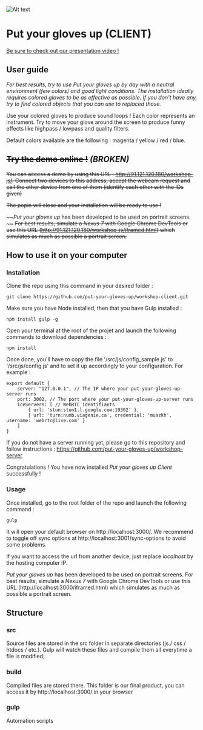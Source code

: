 [splash]: http://img15.hostingpics.net/pics/120332putyourglovesup.jpg
![Alt text][splash]

# Put your gloves up (CLIENT)

[Be sure to check out our presentation video !](https://youtu.be/DbgDW9NuuXI)

## User guide

_For best results, try to use Put your gloves up by day with a neutral environment (few colors) and good light conditions.
The installation ideally requires colored gloves to be as effective as possible. If you don't have any, try to find colored objects that you can use to replaced those._

Use your colored gloves to produce sound loops ! Each color represents an instrument. Try to move your glove around the screen to produce funny
effects like highpass / lowpass and quality filters.

Default colors available are the following : magenta / yellow / red / blue.

## ~~Try the demo online !~~  *(BROKEN)*

~~You can access a demo by using this URL : http://91.121.120.180/workshop-js/.
Connect two devices to this address, accept the webcam request and call the other device from one of them (identify each other with the IDs given)~~

~~The popin will close and your installation will be ready to use !~~

~~_Put your gloves up_ has been developed to be used on portrait screens. ~~
~~For best results, simulate a _Nexus 7_ with Google Chrome DevTools or use this URL (http://91.121.120.180/workshop-js/iframed.html) which simulates as much as possible a portrait screen.~~

## How to use it on your computer

### Installation
Clone the repo using this command in your desired folder :

    git clone https://github.com/put-your-gloves-up/workshop-client.git
    
Make sure you have Node installed, then that you have Gulp installed :

    npm install gulp -g
    
Open your terminal at the root of the projet and launch the following commands to download dependencies :

    npm install
    
Once done, you'll have to copy the file '/src/js/config_sample.js' to '/src/js/config.js' and to set it up accordingly to your configuration. For example :

    export default {
        server: "127.0.0.1", // The IP where your put-your-gloves-up-server runs
        port: 3002, // The port where your put-your-gloves-up-server runs
        iceServers: [ // WebRTC identifiants
            { url: 'stun:stun1.l.google.com:19302' },
            { url: 'turn:numb.viagenie.ca', credential: 'muazkh', username: 'webrtc@live.com' }
        ]
    }
        
If you do not have a server running yet, please go to this repository and follow instructions : https://github.com/put-your-gloves-up/workshop-server

Congratulations ! You have now installed _Put your gloves up Client_ successfully ! 
    
### Usage

Once installed, go to the root folder of the repo and launch the following command :

    gulp
    
It will open your default browser on http://localhost:3000/. 
We recommend to toggle off sync options at http://localhost:3001/sync-options to avoid some problems.

If you want to access the url from another device, just replace _localhost_ by the hosting computer IP.

_Put your gloves up_ has been developed to be used on portrait screens. 
For best results, simulate a _Nexus 7_ with Google Chrome DevTools or use this URL (http://localhost:3000/iframed.html) which simulates as much as possible a portrait screen.
    
## Structure

### src
Source files are stored in the src folder in separate directories (js / css / htdocs / etc.).
Gulp will watch these files and compile them all everytime a file is modified;

### build 
Compiled files are stored there. This folder is our final product, you can access it by http://localhost:3000/ in your browser

### gulp
Automation scripts

